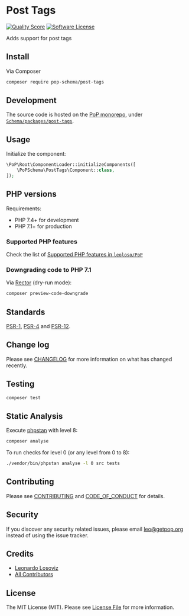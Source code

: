 # Post Tags

<!-- [![Build Status][ico-travis]][link-travis] -->
[![Quality Score][ico-code-quality]][link-code-quality]
[![Software License][ico-license]](LICENSE.md)

<!--
[![Latest Version on Packagist][ico-version]][link-packagist]
[![Coverage Status][ico-scrutinizer]][link-scrutinizer]
[![Total Downloads][ico-downloads]][link-downloads]
-->

Adds support for post tags

## Install

Via Composer

``` bash
composer require pop-schema/post-tags
```

## Development

The source code is hosted on the [PoP monorepo](https://github.com/leoloso/PoP), under [`Schema/packages/post-tags`](https://github.com/leoloso/PoP/tree/master/layers/Schema/packages/post-tags).

## Usage

Initialize the component:

``` php
\PoP\Root\ComponentLoader::initializeComponents([
    \PoPSchema\PostTags\Component::class,
]);
```

## PHP versions

Requirements:

- PHP 7.4+ for development
- PHP 7.1+ for production

### Supported PHP features

Check the list of [Supported PHP features in `leoloso/PoP`](https://github.com/leoloso/PoP/#supported-php-features)

### Downgrading code to PHP 7.1

Via [Rector](https://github.com/rectorphp/rector) (dry-run mode):

```bash
composer preview-code-downgrade
```

## Standards

[PSR-1](https://www.php-fig.org/psr/psr-1), [PSR-4](https://www.php-fig.org/psr/psr-4) and [PSR-12](https://www.php-fig.org/psr/psr-12).

## Change log

Please see [CHANGELOG](CHANGELOG.md) for more information on what has changed recently.

## Testing

``` bash
composer test
```

## Static Analysis

Execute [phpstan](https://github.com/phpstan/phpstan) with level 8:

``` bash
composer analyse
```

To run checks for level 0 (or any level from 0 to 8):

``` bash
./vendor/bin/phpstan analyse -l 0 src tests
```

## Contributing

Please see [CONTRIBUTING](CONTRIBUTING.md) and [CODE_OF_CONDUCT](CODE_OF_CONDUCT.md) for details.

## Security

If you discover any security related issues, please email leo@getpop.org instead of using the issue tracker.

## Credits

- [Leonardo Losoviz][link-author]
- [All Contributors][link-contributors]

## License

The MIT License (MIT). Please see [License File](LICENSE.md) for more information.

[ico-version]: https://img.shields.io/packagist/v/pop-schema/post-tags.svg?style=flat-square
[ico-license]: https://img.shields.io/badge/license-MIT-brightgreen.svg?style=flat-square
[ico-travis]: https://img.shields.io/travis/pop-schema/post-tags/master.svg?style=flat-square
[ico-scrutinizer]: https://img.shields.io/scrutinizer/coverage/g/pop-schema/post-tags.svg?style=flat-square
[ico-code-quality]: https://img.shields.io/scrutinizer/g/pop-schema/post-tags.svg?style=flat-square
[ico-downloads]: https://img.shields.io/packagist/dt/pop-schema/post-tags.svg?style=flat-square

[link-packagist]: https://packagist.org/packages/pop-schema/post-tags
[link-travis]: https://travis-ci.org/pop-schema/post-tags
[link-scrutinizer]: https://scrutinizer-ci.com/g/pop-schema/post-tags/code-structure
[link-code-quality]: https://scrutinizer-ci.com/g/pop-schema/post-tags
[link-downloads]: https://packagist.org/packages/pop-schema/post-tags
[link-author]: https://github.com/leoloso
[link-contributors]: ../../../../../../contributors
